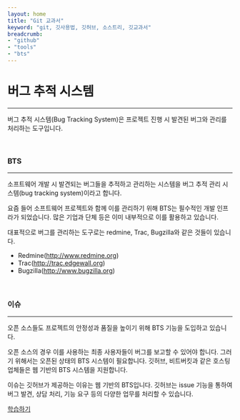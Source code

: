 ```yaml
---
layout: home
title: "Git 교과서"
keyword: "git, 깃사용법, 깃허브, 소스트리, 깃교과서"
breadcrumb:
- "github"
- "tools"
- "bts"
---
```


# 버그 추적 시스템
---
버그 추적 시스템(Bug Tracking System)은 프로젝트 진행 시 발견된 버그와 관리를 처리하는 도구입니다.  

<br>

### BTS
---
소프트웨어 개발 시 발견되는 버그들을 추적하고 관리하는 시스템을 버그 추적 관리 시스템(bug tracking system)이라고 합니다.  

요즘 들어 소프트웨어 프로젝트와 함께 이를 관리하기 위해 BTS는 필수적인 개발 인프라가 되었습니다. 많은 기업과 단체 등은 이미 내부적으로 이를 활용하고 있습니다.  

대표적으로 버그를 관리하는 도구로는 redmine, Trac, Bugzilla와 같은 것들이 있습니다.   

* Redmine(http://www.redmine.org)
* Trac(http://trac.edgewall.org)
* Bugzilla(http://www.bugzilla.org)

<br>

### 이슈
---
오픈 소스들도 프로젝트의 안정성과 품질을 높이기 위해 BTS 기능을 도입하고 있습니다.  

오픈 소스의 경우 이를 사용하는 최종 사용자들이 버그를 보고할 수 있어야 합니다. 
그러기 위해서는 오픈된 상태의 BTS 시스템이 필요합니다. 깃허브, 비트버킷과 같은 호스팅 업체들은 웹 기반의 BTS 시스템을 지원합니다.  

이슈는 깃허브가 제공하는 이유는 웹 기반의 BTS입니다. 
깃허브는 issue 기능을 통하여 버그 발견, 상담 처리, 기능 요구 등의 다양한 업무를 처리할 수 있습니다.  

[학습하기](issue)

<br><br><br>